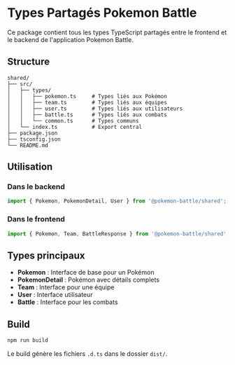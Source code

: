 # Types Partagés Pokemon Battle

Ce package contient tous les types TypeScript partagés entre le frontend et le backend de l'application Pokemon Battle.

## Structure

```
shared/
├── src/
│   ├── types/
│   │   ├── pokemon.ts     # Types liés aux Pokémon
│   │   ├── team.ts        # Types liés aux équipes
│   │   ├── user.ts        # Types liés aux utilisateurs
│   │   ├── battle.ts      # Types liés aux combats
│   │   └── common.ts      # Types communs
│   └── index.ts           # Export central
├── package.json
├── tsconfig.json
└── README.md
```

## Utilisation

### Dans le backend
```typescript
import { Pokemon, PokemonDetail, User } from '@pokemon-battle/shared';
```

### Dans le frontend
```typescript
import { Pokemon, Team, BattleResponse } from '@pokemon-battle/shared';
```

## Types principaux

- **Pokemon** : Interface de base pour un Pokémon
- **PokemonDetail** : Pokémon avec détails complets
- **Team** : Interface pour une équipe
- **User** : Interface utilisateur
- **Battle** : Interface pour les combats

## Build

```bash
npm run build
```

Le build génère les fichiers `.d.ts` dans le dossier `dist/`. 
